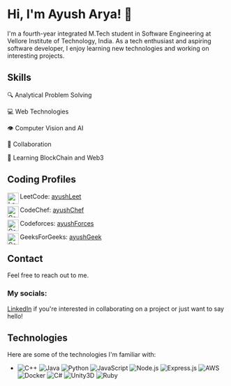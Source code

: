 # Hi, I'm Ayush Arya! 👋

I'm a fourth-year integrated M.Tech student in Software Engineering at Vellore Institute of Technology, India. As a tech enthusiast and aspiring software developer, I enjoy learning new technologies and working on interesting projects.

## Skills
🔍 Analytical Problem Solving 

💻 Web Technologies

👁️ Computer Vision and AI

🤝 Collaboration

📖 Learning BlockChain and Web3


## Coding Profiles

LeetCode: [ayushLeet](https://leetcode.com/developerarya17/) <img align="left" alt="LeetCode" width="26px" src="https://leetcode.com/static/images/LeetCode_logo_rvs.png" />

CodeChef: [ayushChef](https://www.codechef.com/users/eleven_121) <img align="left" alt="CodeChef" width="26px" src="https://cdn.codechef.com/sites/all/themes/abessive/cc-logo.png" />

Codeforces: [ayushForces](https://codeforces.com/profile/memoryDestroyer) <img align="left" alt="Codeforces" width="26px" src="https://cdn.iconscout.com/icon/free/png-256/code-forces-3629285-3031869.png"/>

GeeksForGeeks: [ayushGeek](https://auth.geeksforgeeks.org/user/developerarya17/) <img align="left" alt="Codeforces" width="26px" src="https://upload.wikimedia.org/wikipedia/commons/thumb/4/43/GeeksforGeeks.svg/2560px-GeeksforGeeks.svg.png"/>


## Contact
Feel free to reach out to me.
### My socials:
[LinkedIn](https://www.linkedin.com/in/ayush-arya-4a7647193/) if you're interested in collaborating on a project or just want to say hello!

## Technologies
Here are some of the technologies I'm familiar with:
- ![C++](https://img.shields.io/badge/C++-00599C?style=for-the-badge&logo=cplusplus&logoColor=white)
![Java](https://img.shields.io/badge/Java-ED8B00?style=for-the-badge&logo=java&logoColor=white)
![Python](https://img.shields.io/badge/Python-3776AB?style=for-the-badge&logo=python&logoColor=white)
![JavaScript](https://img.shields.io/badge/JavaScript-F7DF1E?style=for-the-badge&logo=javascript&logoColor=black)
![Node.js](https://img.shields.io/badge/Node.js-43853D?style=for-the-badge&logo=node-dot-js&logoColor=white)
![Express.js](https://img.shields.io/badge/Express.js-404D59?style=for-the-badge)
![AWS](https://img.shields.io/badge/AWS-232F3E?style=for-the-badge&logo=amazon-aws&logoColor=white)
![Docker](https://img.shields.io/badge/Docker-2496ED?style=for-the-badge&logo=docker&logoColor=white)
![C#](https://img.shields.io/badge/C%23-239120?style=for-the-badge&logo=c-sharp&logoColor=white)
![Unity3D](https://img.shields.io/badge/Unity-100000?style=for-the-badge&logo=unity&logoColor=white)
![Ruby](https://img.shields.io/badge/Ruby-CC342D?style=for-the-badge&logo=ruby&logoColor=white)
